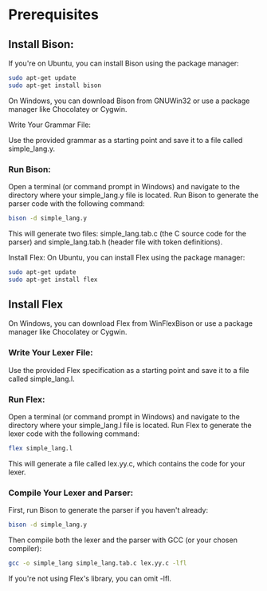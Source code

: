 
# Prerequisites
## Install Bison:
If you're on Ubuntu, you can install Bison using the package manager:

```sh
sudo apt-get update
sudo apt-get install bison
```
On Windows, you can download Bison from GNUWin32 or use a package manager like Chocolatey or Cygwin.

Write Your Grammar File:

Use the provided grammar as a starting point and save it to a file called simple_lang.y.
### Run Bison:

Open a terminal (or command prompt in Windows) and navigate to the directory where your simple_lang.y file is located.
Run Bison to generate the parser code with the following command:
```sh
bison -d simple_lang.y
```
This will generate two files: simple_lang.tab.c (the C source code for the parser) and simple_lang.tab.h (header file with token definitions).

Install Flex:
On Ubuntu, you can install Flex using the package manager:

```sh
sudo apt-get update
sudo apt-get install flex
```

## Install Flex

On Windows, you can download Flex from WinFlexBison or use a package manager like Chocolatey or Cygwin.

### Write Your Lexer File:

Use the provided Flex specification as a starting point and save it to a file called simple_lang.l.
### Run Flex:

Open a terminal (or command prompt in Windows) and navigate to the directory where your simple_lang.l file is located.
Run Flex to generate the lexer code with the following command:

``` sh
flex simple_lang.l
```
This will generate a file called lex.yy.c, which contains the code for your lexer.
### Compile Your Lexer and Parser:
First, run Bison to generate the parser if you haven't already:
```sh
bison -d simple_lang.y
```
Then compile both the lexer and the parser with GCC (or your chosen compiler):
```sh
gcc -o simple_lang simple_lang.tab.c lex.yy.c -lfl
```
If you're not using Flex's library, you can omit -lfl.